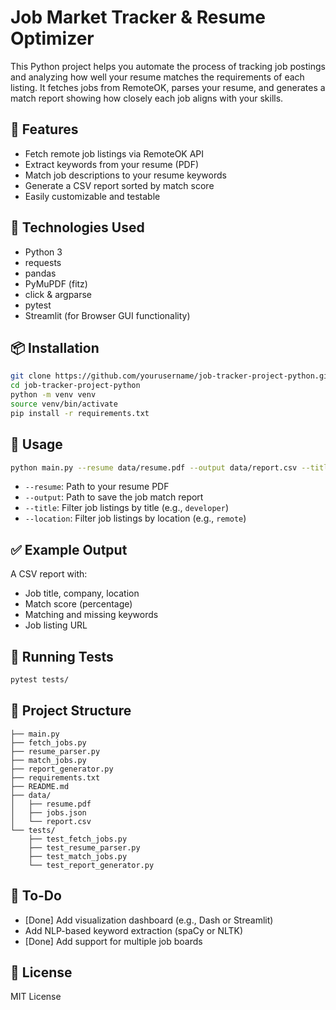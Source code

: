 # Job Market Tracker & Resume Optimizer

This Python project helps you automate the process of tracking job postings and analyzing how well your resume matches the requirements of each listing. It fetches jobs from RemoteOK, parses your resume, and generates a match report showing how closely each job aligns with your skills.

## 🚀 Features

- Fetch remote job listings via RemoteOK API
- Extract keywords from your resume (PDF)
- Match job descriptions to your resume keywords
- Generate a CSV report sorted by match score
- Easily customizable and testable

## 🧰 Technologies Used

- Python 3
- requests
- pandas
- PyMuPDF (fitz)
- click & argparse
- pytest
- Streamlit (for Browser GUI functionality)

## 📦 Installation

```bash
git clone https://github.com/yourusername/job-tracker-project-python.git
cd job-tracker-project-python
python -m venv venv
source venv/bin/activate
pip install -r requirements.txt
```

## 📝 Usage

```bash
python main.py --resume data/resume.pdf --output data/report.csv --title developer --location remote
```

- `--resume`: Path to your resume PDF
- `--output`: Path to save the job match report
- `--title`: Filter job listings by title (e.g., `developer`)
- `--location`: Filter job listings by location (e.g., `remote`)

## ✅ Example Output

A CSV report with:
- Job title, company, location
- Match score (percentage)
- Matching and missing keywords
- Job listing URL

## 🧪 Running Tests

```bash
pytest tests/
```

## 📁 Project Structure

```
├── main.py
├── fetch_jobs.py
├── resume_parser.py
├── match_jobs.py
├── report_generator.py
├── requirements.txt
├── README.md
├── data/
│   ├── resume.pdf
│   ├── jobs.json
│   └── report.csv
└── tests/
    ├── test_fetch_jobs.py
    ├── test_resume_parser.py
    ├── test_match_jobs.py
    └── test_report_generator.py
```

## 🔧 To-Do

- [Done] Add visualization dashboard (e.g., Dash or Streamlit)
- Add NLP-based keyword extraction (spaCy or NLTK)
- [Done] Add support for multiple job boards

## 📄 License

MIT License
